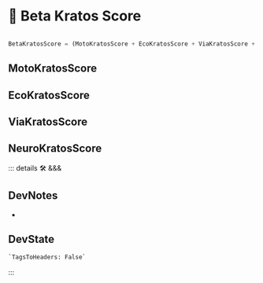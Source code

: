 # 🔷 <beta>Beta Kratos Score</beta>

```py

BetaKratosScore = (MotoKratosScore + EcoKratosScore + ViaKratosScore + NeuroKratosScore)

```

## MotoKratosScore

## EcoKratosScore

## ViaKratosScore

## NeuroKratosScore

::: details 🛠 <dev>&&&</dev>

## DevNotes

-

## DevState

```py
`TagsToHeaders: False`
```

:::
